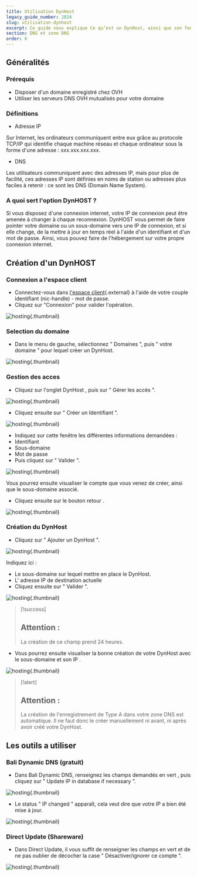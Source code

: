 ```yaml
---
title: Utilisation DynHost
legacy_guide_number: 2024
slug: utilisation-dynhost
excerpt: Ce guide vous explique Ce qu’est un DynHost, ainsi que son fonctionnement.
section: DNS et zone DNS
order: 6
---
```



## Généralités

### Prérequis
- Disposer d'un domaine enregistré chez OVH
- Utiliser les serveurs DNS OVH mutualisés pour votre domaine


### Définitions
- Adresse IP

Sur Internet, les ordinateurs communiquent entre eux grâce au protocole TCP/IP qui identifie chaque machine réseau et chaque ordinateur sous la forme d'une adresse : xxx.xxx.xxx.xxx.

- DNS

Les utilisateurs communiquent avec des adresses IP, mais pour plus de facilité, ces adresses IP sont définies en noms de station ou adresses plus faciles à retenir : ce sont les DNS (Domain Name System).


### A quoi sert l'option DynHOST ?
Si vous disposez d'une connexion internet, votre IP de connexion peut être amenée à changer à chaque reconnexion. DynHOST vous permet de faire pointer votre domaine ou un sous-domaine vers une IP de connexion, et si elle change, de la mettre à jour en temps réel à l'aide d'un identifiant et d'un mot de passe. Ainsi, vous pouvez faire de l'hébergement sur votre propre connexion internet.


## Création d'un DynHOST

### Connexion a l'espace client
- Connectez-vous dans [l'espace
client](https://www.ovh.com/manager/web){.external} à l'aide de votre couple identifiant (nic-handle) - mot de passe.
- Cliquez sur "Connexion" pour valider l'opération.


![hosting](images/img_3443.jpg){.thumbnail}


### Selection du domaine
- Dans le menu de gauche, sélectionnez " Domaines ", puis " votre domaine " pour lequel créer un DynHost.


![hosting](images/img_3444.jpg){.thumbnail}


### Gestion des acces
- Cliquez sur l'onglet DynHost , puis sur " Gérer les accès ".


![hosting](images/img_3458.jpg){.thumbnail}

- Cliquez ensuite sur " Créer un Identifiant ".


![hosting](images/img_3459.jpg){.thumbnail}

- Indiquez sur cette fenêtre les différentes informations demandées :
- Identifiant
- Sous-domaine
- Mot de passe
- Puis cliquez sur " Valider ".


![hosting](images/img_3461.jpg){.thumbnail}

Vous pourrez ensuite visualiser le compte que vous venez de créer, ainsi que le sous-domaine associé.

- Cliquez ensuite sur le bouton retour .


![hosting](images/img_3463.jpg){.thumbnail}


### Création du DynHost
- Cliquez sur " Ajouter un DynHost ".


![hosting](images/img_3464.jpg){.thumbnail}

Indiquez ici :

- Le sous-domaine sur lequel mettre en place le DynHost.
- L' adresse IP de destination actuelle
- Cliquez ensuite sur " Valider ".


![hosting](images/img_3465.jpg){.thumbnail}



> [!success]
>
> Attention :
> - 
> La création de ce champ prend 24 heures.
> 
> 

- Vous pourrez ensuite visualiser la bonne création de votre DynHost avec le sous-domaine et son IP .


![hosting](images/img_3470.jpg){.thumbnail}



> [!alert]
>
> Attention :
> - 
> La création de l'enregistrement de Type A dans votre zone DNS est
> automatique. Il ne faut donc le créer manuellement ni avant, ni après
> avoir créé votre DynHost.
> 
> 


## Les outils a utiliser

### Bali Dynamic DNS (gratuit)
- Dans Bali Dynamic DNS, renseignez les champs demandés en vert , puis cliquez sur " Update IP in database if necessary ".


![hosting](images/img_3477.jpg){.thumbnail}

- Le status " IP changed " apparaît, cela veut dire que votre IP a bien été mise à jour.


![hosting](images/img_3478.jpg){.thumbnail}


### Direct Update (Shareware)
- Dans Direct Update, il vous suffit de renseigner les champs en vert et de ne pas oublier de décocher la case " Désactiver/ignorer ce compte ".


![hosting](images/img_3480.jpg){.thumbnail}